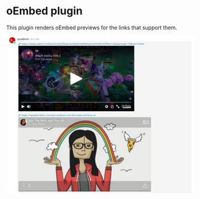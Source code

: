 # oEmbed plugin

This plugin renders oEmbed previews for the links that support them.

![oEmbed example](./oEmbed-example.png)
